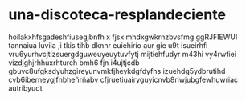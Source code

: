 # una-discoteca-resplandeciente
hoilakxhfsgadeshfiusegjbnfh x fjsx mhdxgwkrnzbvsfmg  ggRJFIEWUI tannaiua luvila  ,i tkis  tihb dknnr euiehirio aur gie u9t isueirhfi vru6yurhvcjtizsuergdguweuyeuytuvfytj mijtiehfudyr  m43hi vy4rwfiei vizdjghjrhhuxrhtureh bmh6 fjn i4ujtjcdb gbuvc8ufgksdyuhzgireyunvmkfjheykdgfdyfhs izuehdg5ydbrutihd cvb6iberneygjfnbheñrñabv cfjruetiuairyguyicnvb8riwjubgfewhuwriac autribyudt
